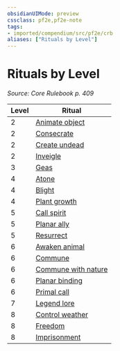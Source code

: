 ```yaml
---
obsidianUIMode: preview
cssclass: pf2e,pf2e-note
tags:
- imported/compendium/src/pf2e/crb
aliases: ["Rituals by Level"]
---
```

# Rituals by Level  
*Source: Core Rulebook p. 409*  

| Level | Ritual |
|-------|--------|
| 2 | [Animate object](../../compendium/spells/rituals/animate-object.md) |
| 2 | [Consecrate](../../compendium/spells/rituals/consecrate.md) |
| 2 | [Create undead](../../compendium/spells/rituals/create-undead.md) |
| 2 | [Inveigle](../../compendium/spells/rituals/inveigle.md) |
| 3 | [Geas](../../compendium/spells/rituals/geas.md) |
| 4 | [Atone](../../compendium/spells/rituals/atone.md) |
| 4 | [Blight](../../compendium/spells/rituals/blight.md) |
| 4 | [Plant growth](../../compendium/spells/rituals/plant-growth.md) |
| 5 | [Call spirit](../../compendium/spells/rituals/call-spirit.md) |
| 5 | [Planar ally](../../compendium/spells/rituals/planar-ally.md) |
| 5 | [Resurrect](../../compendium/spells/rituals/resurrect.md) |
| 6 | [Awaken animal](../../compendium/spells/rituals/awaken-animal.md) |
| 6 | [Commune](../../compendium/spells/rituals/commune.md) |
| 6 | [Commune with nature](../../compendium/spells/rituals/commune-with-nature.md) |
| 6 | [Planar binding](../../compendium/spells/rituals/planar-binding.md) |
| 6 | [Primal call](../../compendium/spells/rituals/primal-call.md) |
| 7 | [Legend lore](../../compendium/spells/rituals/legend-lore.md) |
| 8 | [Control weather](../../compendium/spells/rituals/control-weather.md) |
| 8 | [Freedom](../../compendium/spells/rituals/freedom.md) |
| 8 | [Imprisonment](../../compendium/spells/rituals/imprisonment.md) |